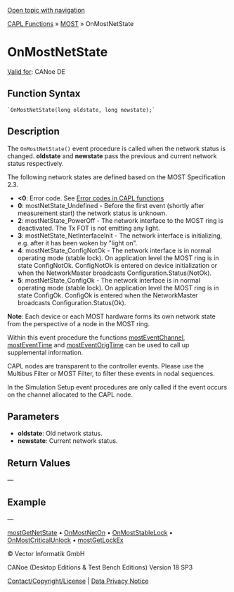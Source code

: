 [Open topic with navigation](../../../../../CANoeDEFamily.htm#Topics/CAPLFunctions/MOST/EventProcedures/CAPLfunctionOnMOSTNetState.md)

[CAPL Functions](../../CAPLfunctions.md) » [MOST](../CAPLfunctionsMOSTOverview.md) » OnMostNetState

# OnMostNetState

[Valid for](../../../Shared/FeatureAvailability.md): CANoe DE

## Function Syntax

```plaintext
`OnMostNetState(long oldstate, long newstate);`
```

## Description

The `OnMostNetState()` event procedure is called when the network status is changed. **oldstate** and **newstate** pass the previous and current network status respectively.

The following network states are defined based on the MOST Specification 2.3.

- **<0**: Error code. See [Error codes in CAPL functions](../CAPLfunctionsMOSTErrorCodes.md)
- **0**: mostNetState_Undefined - Before the first event (shortly after measurement start) the network status is unknown.
- **2**: mostNetState_PowerOff - The network interface to the MOST ring is deactivated. The Tx FOT is not emitting any light.
- **3**: mostNetState_NetInterfaceInit - The network interface is initializing, e.g. after it has been woken by "light on".
- **4**: mostNetState_ConfigNotOk - The network interface is in normal operating mode (stable lock). On application level the MOST ring is in state ConfigNotOk. ConfigNotOk is entered on device initialization or when the NetworkMaster broadcasts Configuration.Status(NotOk).
- **5**: mostNetState_ConfigOk - The network interface is in normal operating mode (stable lock). On application level the MOST ring is in state ConfigOk. ConfigOk is entered when the NetworkMaster broadcasts Configuration.Status(Ok).

**Note**: Each device or each MOST hardware forms its own network state from the perspective of a node in the MOST ring.

Within this event procedure the functions [mostEventChannel](../Functions/CAPLfunctionMOSTEvent.md), [mostEventTime](../Functions/CAPLfunctionMOSTEvent.md) and [mostEventOrigTime](../Functions/CAPLfunctionMOSTEvent.md) can be used to call up supplemental information.

CAPL nodes are transparent to the controller events. Please use the Multibus Filter or MOST Filter, to filter these events in nodal sequences.

In the Simulation Setup event procedures are only called if the event occurs on the channel allocated to the CAPL node.

## Parameters

- **oldstate**: Old network status.
- **newstate**: Current network status.

## Return Values

—

## Example

—

[mostGetNetState](../Functions/CAPLfunctionMOSTGetNetState.md) • [OnMostNetOn](CAPLfunctionOnMOSTNetOn.md) • [OnMostStableLock](CAPLfunctionOnMOSTStableLock.md) • [OnMostCriticalUnlock](CAPLfunctionOnMOSTCriticalUnlock.md) • [mostGetLockEx](../Functions/CAPLfunctionMOSTGetLockEx.md)

© Vector Informatik GmbH

CANoe (Desktop Editions & Test Bench Editions) Version 18 SP3

[Contact/Copyright/License](../../../Shared/ContactCopyrightLicense.md) | [Data Privacy Notice](https://www.vector.com/int/en/company/get-info/privacy-policy/)